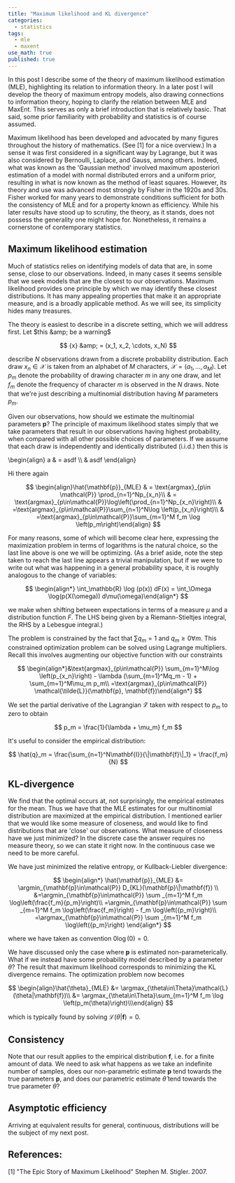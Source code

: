 ```yaml
---
title: "Maximum likelihood and KL divergence"
categories:
  - statistics
tags:
  - mle
  - maxent
use_math: true
published: true
---
```


In this post I describe some of the theory of maximum likelihood estimation (MLE), highlighting its relation to information theory. In a later post I will develop the theory of maximum entropy models, also drawing connections to information theory, hoping to clarify the relation between MLE and MaxEnt. This serves as only a brief introduction that is relatively basic. That said, some prior familiarity with probability and statistics is of course assumed.

Maximum likelihood has been developed and advocated by many figures throughout the history of mathematics. (See [1] for a nice overview.) In a sense it was first considered in a significant way by Lagrange, but it was also considered by Bernoulli, Laplace, and Gauss, among others. Indeed, what was known as the 'Gaussian method' involved maximum aposteriori estimation of a model with normal distributed errors and a uniform prior, resulting in what is now known as the method of least squares. However, its theory and use was advanced most strongly by Fisher in the 1920s and 30s. Fisher worked for many years to demonstrate conditions sufficient for both the consistency of MLE and for a property known as efficiency. While his later results have stood up to scrutiny, the theory, as it stands, does not possess the generality one might hope for. Nonetheless, it remains a cornerstone of contemporary statistics.

## Maximum likelihood estimation

Much of statistics relies on identifying models of data that are, in some sense, close to our observations. Indeed, in many cases it seems sensible that we seek models that are the closest to our observations. Maximum likelihood provides one principle by which we may identify these  closest distributions. It has many appealing properties that make it an appropriate measure, and is a broadly applicable method. As we will see, its simplicity hides many treasures.

The theory is easiest to describe in a discrete setting, which we will address first. Let $this &amp; be a warning$

$$
{x} &amp; = (x_1, x_2, \cdots, x_N)
$$

describe $N$ observations drawn from a discrete probability distribution. Each draw $x_n\in\mathcal{X}$ is taken from an alphabet of $M$ characters, $\mathcal{X}=(a_1, \dots, a_M)$. Let $p_m$ denote the probability of drawing character $m$ in any one draw, and let $f_m$ denote the frequency of character $m$ is observed in the $N$ draws. Note that we're just describing a multinomial distribution having $M$ parameters $p_m$.

Given our observations, how should we estimate the multinomial parameters $\mathbf{p}$? The principle of maximum likelihood states simply that we take parameters that result in our observations having highest probability, when compared with all other possible choices of parameters. If we assume that each draw is independently and identically distributed (i.i.d.) then this is

\begin{align}
a &amp; = asdf \\\\
&amp; asdf
\end{align}

Hi there again

$$
\begin{align}\hat{\mathbf{p}}_{MLE} & = \text{argmax}_{p\in \mathcal{P}} \prod_{n=1}^Np_{x_n}\\
& = \text{argmax}_{p\in\mathcal{P}}\log\left(\prod_{n=1}^Np_{x_n}\right)\\
& =\text{argmax}_{p\in\mathcal{P}}\sum_{n=1}^N\log \left(p_{x_n}\right)\\
& =\text{argmax}_{p\in\mathcal{P}}\sum_{m=1}^M f_m \log \left(p_m\right)\end{align}
$$

For many reasons, some of which will become clear here, expressing the maximization problem in terms of logarithms is the natural choice, so the last line above is one we will be optimizing. (As a brief aside, note the step taken to reach the last line appears a trivial manipulation, but if we were to write out what was happening in a general probability space, it is roughly analogous to the change of variables:

$$
\begin{align*}
\int_\mathbb{R} \log (p(x)) dF(x) = \int_\Omega \log(p(X(\omega)) d\mu(\omega)\end{align*}
$$

we make when shifting between expectations in terms of a measure $\mu$ and a distribution function $F$. The LHS being given by a Riemann-Stieltjes integral, the RHS by a Lebesgue integral.)

The problem is constrained by the fact that $\sum q_m = 1$ and $q_m\ge 0 \forall m$. This constrained optimization problem  can be solved using Lagrange multipliers. Recall this involves augmenting our objective function with our constraints

$$
\begin{align*}&\text{argmax}_{p\in\mathcal{P}} \sum_{m=1}^M\log \left(p_{x_n}\right) - \lambda (\sum_{m=1}^Mq_m - 1) + \sum_{m=1}^M\mu_m p_m\\
=\text{argmax}_{p\in\mathcal{P}} \mathcal{\tilde{L}}(\mathbf{p}, \mathbf{f})\end{align*}
$$

We set the partial derivative of the Lagrangian $\mathcal{\tilde{L}}$ taken with respect to $p_m$ to zero to obtain

$$
p_m = \frac{1}{\lambda + \mu_m} f_m
$$

It's useful to consider the empirical distribution:

$$
\hat{q}_m = \frac{\sum_{n=1}^N\mathbf{I}}{\|\mathbf{f}\|_1} = \frac{f_m}{N}
$$

## KL-divergence

We find that the optimal occurs at, not surprisingly, the empirical estimates for the mean. Thus we have that the MLE estimates for our multinomial distribution are maximized at the empirical distribution. I mentioned earlier that we would like some measure of closeness, and would like to find distributions that are 'close' our observations. What measure of closeness have we just minimized? In the discrete case the answer requires no measure theory, so we can state it right now. In the continuous case we need to be more careful.

We have just minimized the relative entropy, or Kullback-Liebler divergence:

$$
\begin{align*}
\hat{\mathbf{p}}_{MLE} &= \argmin_{\mathbf{p}\in\mathcal{P}} D_{KL}(\mathbf{p}\|\mathbf{f}) \\
&=\argmin_{\mathbf{p}\in\mathcal{P}} \sum _{m=1}^M f_m \log\left(\frac{f_m}{p_m}\right)\\
=\argmin_{\mathbf{p}\in\mathcal{P}} \sum _{m=1}^M f_m \log\left(\frac{f_m}\right) - f_m \log\left({p_m}\right)\\
=\argmax_{\mathbf{p}\in\mathcal{P}} \sum _{m=1}^M f_m \log\left({p_m}\right) \end{align*}
$$

where we have taken as convention $0\log(0) = 0$.

We have discussed only the case where $\mathbf{p}$ is estimated non-parameterically. What if we instead have some probability model described by a parameter $\theta$? The result that maximum likelihood corresponds to minimizing the KL divergence remains. The optimization problem now becomes

$$
\begin{align}\hat{\theta}_{MLE} &= \argmax_{\theta\in\Theta}\mathcal{L}(\theta|\mathbf{f})\\
&= \argmax_{\theta\in\Theta}\sum_{m=1}^M f_m \log \left(p_m(\theta)\right)\\\end{align}
$$

which is typically found by solving $\mathcal{L}(\theta|\mathbf{f}) = 0$.

## Consistency

Note that our result applies to the empirical distribution $\mathbf{f}$, i.e. for a finite amount of data. We need to ask what happens as we take an indefinite number of samples, does our non-parametric estimate $\mathbf{p}$ tend towards the true parameters $\mathbf{p}$, and does our parametric estimate $\hat{\theta}$ tend towards the true parameter $\theta$?

## Asymptotic efficiency

Arriving at equivalent results for general, continuous, distributions will be the subject of my next post.

## References:

[1] "The Epic Story of Maximum Likelihood" Stephen M. Stigler. 2007.
